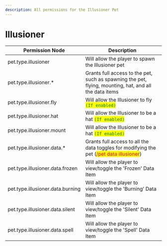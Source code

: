 ```yaml
---
description: All permissions for the Illusioner Pet
---
```



# Illusioner
| Permission Node | Description |
| - | - |
| pet.type.illusioner | Will allow the player to spawn the Illusioner pet |
| pet.type.illusioner.* | Grants full access to the pet, such as spawning the pet, flying, mounting, hat, and all the data items |
| pet.type.illusioner.fly | Will allow the Illusioner to fly <mark style="color:green;">`(If enabled)`</mark> |
| pet.type.illusioner.hat | Will allow the Illusioner to be a hat <mark style="color:green;">`(If enabled)`</mark> |
| pet.type.illusioner.mount | Will allow the Illusioner to be a hat <mark style="color:green;">`(If enabled)`</mark> |
| pet.type.illusioner.data.* | Grants full access to all the data toggles for modifying the pet (<mark style="color:red;">/pet data illusioner</mark>) |
| pet.type.illusioner.data.frozen | Will allow the player to view/toggle the 'Frozen' Data Item |
| pet.type.illusioner.data.burning | Will allow the player to view/toggle the 'Burning' Data Item |
| pet.type.illusioner.data.silent | Will allow the player to view/toggle the 'Silent' Data Item |
| pet.type.illusioner.data.spell | Will allow the player to view/toggle the 'Spell' Data Item |

